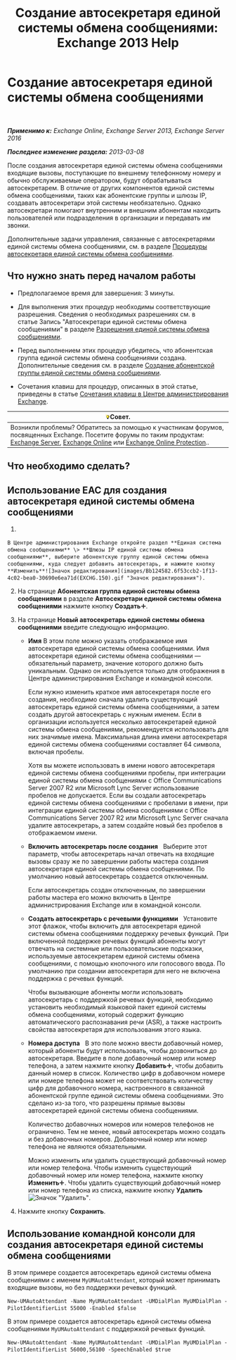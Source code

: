 ﻿---
title: 'Создание автосекретаря единой системы обмена сообщениями: Exchange 2013 Help'
TOCTitle: Создание автосекретаря единой системы обмена сообщениями
ms:assetid: 773f53fb-d80f-4a79-8bd3-bd753942489f
ms:mtpsurl: https://technet.microsoft.com/ru-ru/library/Aa998875(v=EXCHG.150)
ms:contentKeyID: 50488453
ms.date: 04/30/2018
mtps_version: v=EXCHG.150
f1_keywords:
- Microsoft.Exchange.Management.SnapIn.Esm.OrganizationConfiguration.UnifiedMessaging.CreateAutoAttendantWizardForm.CreateAutoAttendantWizardPage
ms.translationtype: HT
---

# Создание автосекретаря единой системы обмена сообщениями

 

_**Применимо к:** Exchange Online, Exchange Server 2013, Exchange Server 2016_

_**Последнее изменение раздела:** 2013-03-08_

После создания автосекретаря единой системы обмена сообщениями входящие вызовы, поступающие по внешнему телефонному номеру и обычно обслуживаемые оператором, будут обрабатываться автосекретарем. В отличие от других компонентов единой системы обмена сообщениями, таких как абонентские группы и шлюзы IP, создавать автосекретари этой системы необязательно. Однако автосекретари помогают внутренним и внешним абонентам находить пользователей или подразделения в организации и передавать им звонки.

Дополнительные задачи управления, связанные с автосекретарями единой системы обмена сообщениями, см. в разделе [Процедуры автосекретаря единой системы обмена сообщениями](um-auto-attendant-procedures-exchange-2013-help.md).

## Что нужно знать перед началом работы

  - Предполагаемое время для завершения: 3 минуты.

  - Для выполнения этих процедур необходимы соответствующие разрешения. Сведения о необходимых разрешениях см. в статье Запись "Автосекретари единой системы обмена сообщениями" в разделе [Разрешения единой системы обмена сообщениями](unified-messaging-permissions-exchange-2013-help.md).

  - Перед выполнением этих процедур убедитесь, что абонентская группа единой системы обмена сообщениями создана. Дополнительные сведения см. в разделе [Создание абонентской группы единой системы обмена сообщениями](create-a-um-dial-plan-exchange-2013-help.md).

  - Сочетания клавиш для процедур, описанных в этой статье, приведены в статье [Сочетания клавиш в Центре администрирования Exchange](keyboard-shortcuts-in-the-exchange-admin-center-exchange-online-protection-help.md).

<table>
<thead>
<tr class="header">
<th><img src="images/Bb124558.tip(EXCHG.150).gif" title="Совет" alt="Совет" />Совет.</th>
</tr>
</thead>
<tbody>
<tr class="odd">
<td>Возникли проблемы? Обратитесь за помощью к участникам форумов, посвященных Exchange. Посетите форумы по таким продуктам: <a href="https://go.microsoft.com/fwlink/p/?linkid=60612">Exchange Server</a>, <a href="https://go.microsoft.com/fwlink/p/?linkid=267542">Exchange Online</a> или <a href="https://go.microsoft.com/fwlink/p/?linkid=285351">Exchange Online Protection</a>..</td>
</tr>
</tbody>
</table>


## Что необходимо сделать?

## Использование EAC для создания автосекретаря единой системы обмена сообщениями

1.  
    
    В Центре администрирования Exchange откройте раздел **Единая система обмена сообщениями** \> **Шлюзы IP единой системы обмена сообщениями**, выберите абонентскую группу единой системы обмена сообщениями, куда следует добавить автосекретарь, и нажмите кнопку **Изменить**![Значок редактирования](images/Bb124582.6f53ccb2-1f13-4c02-bea0-30690e6ea71d(EXCHG.150).gif "Значок редактирования").

2.  На странице **Абонентская группа единой системы обмена сообщениями** в разделе **Автосекретари единой системы обмена сообщениями** нажмите кнопку **Создать**![Значок добавления](images/JJ218640.c1e75329-d6d7-4073-a27d-498590bbb558(EXCHG.150).gif "Значок добавления").

3.  На странице **Новый автосекретарь единой системы обмена сообщениями** введите следующую информацию.
    
      - **Имя** В этом поле можно указать отображаемое имя автосекретаря единой системы обмена сообщениями. Имя автосекретаря единой системы обмена сообщениями — обязательный параметр, значение которого должно быть уникальным. Однако он используется только для отображения в Центре администрирования Exchange и командной консоли.
        
        Если нужно изменить краткое имя автосекретаря после его создания, необходимо сначала удалить существующий автосекретарь единой системы обмена сообщениями, а затем создать другой автосекретарь с нужным именем. Если в организации используется несколько автосекретарей единой системы обмена сообщениями, рекомендуется использовать для них значимые имена. Максимальная длина имени автосекретаря единой системы обмена сообщениями составляет 64 символа, включая пробелы.
        
        Хотя вы можете использовать в имени нового автосекретаря единой системы обмена сообщениями пробелы, при интеграции единой системы обмена сообщениями с Office Communications Server 2007 R2 или Microsoft Lync Server использование пробелов не допускается. Если вы создали автосекретарь единой системы обмена сообщениями с пробелами в имени, при интеграции единой системы обмена сообщениями с Office Communications Server 2007 R2 или Microsoft Lync Server сначала удалите автосекретарь, а затем создайте новый без пробелов в отображаемом имени.
    
      - **Включить автосекретарь после создания**   Выберите этот параметр, чтобы автосекретарь начал отвечать на входящие вызовы сразу же по завершении работы мастера создания автосекретаря единой системы обмена сообщениями. По умолчанию новый автосекретарь создается отключенным.
        
        Если автосекретарь создан отключенным, по завершении работы мастера его можно включить в Центре администрирования Exchange или в командной консоли.
    
      - **Создать автосекретарь с речевыми функциями**   Установите этот флажок, чтобы включить для автосекретаря единой системы обмена сообщениями поддержку речевых функций. При включенной поддержке речевых функций абоненты могут отвечать на системные или пользовательские подсказки, используемые автосекретарем единой системы обмена сообщениями, с помощью кнопочного или голосового ввода. По умолчанию при создании автосекретаря для него не включена поддержка с речевых функций.
        
        Чтобы вызывающие абоненты могли использовать автосекретарь с поддержкой речевых функций, необходимо установить необходимый языковой пакет единой системы обмена сообщениями, который содержит функцию автоматического распознавания речи (ASR), а также настроить свойства автосекретаря для использования этого языка.
    
      - **Номера доступа**   В это поле можно ввести добавочный номер, который абоненты будут использовать, чтобы дозвониться до автосекретаря. Введите в поле добавочный номер или номер телефона, а затем нажмите кнопку **Добавить**![Значок добавления](images/JJ218640.c1e75329-d6d7-4073-a27d-498590bbb558(EXCHG.150).gif "Значок добавления"), чтобы добавить данный номер в список. Количество цифр в добавочном номере или номере телефона может не соответствовать количеству цифр для добавочного номера, настроенного в связанной абонентской группе единой системы обмена сообщениями. Это сделано из-за того, что разрешены прямые вызовы автосекретарей единой системы обмена сообщениями.
        
        Количество добавочных номеров или номеров телефонов не ограничено. Тем не менее, новый автосекретарь можно создать и без добавочных номеров. Добавочный номер или номер телефона не являются обязательными.
        
        Можно изменить или удалить существующий добавочный номер или номер телефона. Чтобы изменить существующий добавочный номер или номер телефона, нажмите кнопку **Изменить**![Значок добавления](images/JJ218640.c1e75329-d6d7-4073-a27d-498590bbb558(EXCHG.150).gif "Значок добавления"). Чтобы удалить существующий добавочный номер или номер телефона из списка, нажмите кнопку **Удалить**![Значок "Удалить"](images/JJ657492.479b6ced-8d64-4277-a725-f17fea202b28(EXCHG.150).gif "Значок \"Удалить\"").

4.  Нажмите кнопку **Сохранить**.

## Использование командной консоли для создания автосекретаря единой системы обмена сообщениями

В этом примере создается автосекретарь единой системы обмена сообщениями с именем `MyUMAutoAttendant`, который может принимать входящие вызовы, но без поддержки речевых функций.

    New-UMAutoAttendant -Name MyUMAutoAttendant -UMDialPlan MyUMDialPlan -PilotIdentifierList 55000 -Enabled $false

В этом примере создается автосекретарь единой системы обмена сообщениями `MyUMAutoAttendant` с поддержкой речевых функций.

    New-UMAutoAttendant -Name MyUMAutoAttendant -UMDialPlan MyUMDialPlan -PilotIdentifierList 56000,56100 -SpeechEnabled $true


